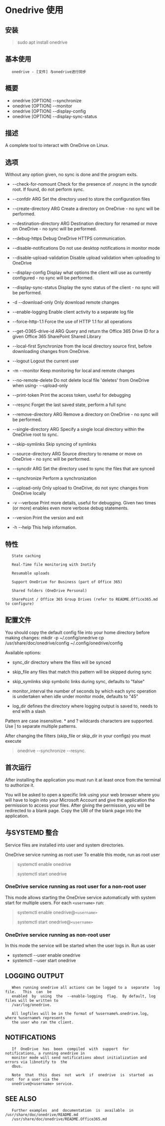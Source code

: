 # Onedrive 使用

## 安装

> sudo apt install onedrive

## 基本使用
       onedrive - [文件] 与onedrive进行同步

## 概要
- onedrive [OPTION] --synchronize
- onedrive [OPTION] --monitor
- onedrive [OPTION] --display-config
- onedrive [OPTION] --display-sync-status

## 描述
A complete tool to interact with OneDrive on Linux.

## 选项
Without any option given, no sync is done and the program exits.

-  --check-for-nomount
        Check  for  the  presence  of .nosync in the syncdir root. If found, do not perform
        sync.

-  --confdir ARG
        Set the directory used to store the configuration files

-  --create-directory ARG
        Create a directory on OneDrive - no sync will be performed.

-  --destination-directory ARG
        Destination directory for renamed or move on OneDrive - no sync will be performed.

-  --debug-https
        Debug OneDrive HTTPS communication.

-  --disable-notifications
        Do not use desktop notifications in monitor mode

-  --disable-upload-validation
        Disable upload validation when uploading to OneDrive

-  --display-config
        Display what options the client will use as currently configured - no sync will  be
        performed.

-  --display-sync-status
        Display the sync status of the client - no sync will be performed.

- -d --download-only
        Only download remote changes

-  --enable-logging
        Enable client activity to a separate log file

-  --force-http-1.1
        Force the use of HTTP 1.1 for all operations

-  --get-O365-drive-id ARG
        Query  and  return the Office 365 Drive ID for a given Office 365 SharePoint Shared
        Library

-  --local-first
        Synchronize from the local directory source first, before downloading changes  from
        OneDrive.

-  --logout
        Logout the current user

- -m --monitor
        Keep monitoring for local and remote changes

-  --no-remote-delete
        Do not delete local file 'deletes' from OneDrive when using-  --upload-only

-  --print-token
        Print the access token, useful for debugging

-  --resync
        Forget the last saved state, perform a full sync

-  --remove-directory ARG
        Remove a directory on OneDrive - no sync will be performed.

-  --single-directory ARG
        Specify a single local directory within the OneDrive root to sync.

-  --skip-symlinks
        Skip syncing of symlinks

-  --source-directory ARG
        Source directory to rename or move on OneDrive - no sync will be performed.

-  --syncdir ARG
        Set the directory used to sync the files that are synced

-  --synchronize
        Perform a synchronization

-  --upload-only
        Only upload to OneDrive, do not sync changes from OneDrive locally

- -v --verbose
        Print  more  details,  useful for debugging. Given two times (or more) enables even
        more verbose debug statements.

-  --version
        Print the version and exit

- -h --help
        This help information.

## 特性
       State caching

       Real-Time file monitoring with Inotify

       Resumable uploads

       Support OneDrive for Business (part of Office 365)

       Shared folders (OneDrive Personal)

       SharePoint / Office 365 Group Drives (refer to README.Office365.md to configure)

## 配置文件
 You should copy the default config file into your home directory before making changes:
 mkdir -p ~/.config/onedrive
 cp /usr/share/doc/onedrive/config ~/.config/onedrive/config

 Available options:

- sync_dir
        directory where the files will be synced

- skip_file
        any files that match this pattern will be skipped during sync

- skip_symlinks
        skip symbolic links during sync, defaults to "false"

- monitor_interval
        the number of seconds by which each sync operation is undertaken  when  idle  under
        monitor mode, defaults to "45"

- log_dir
        defines the directory where logging output is saved to, needs to end with a slash

 Pattern  are  case  insensitive.   *  and  ? wildcards characters are supported.  Use | to
 separate multiple patterns.

 After changing the filters (skip_file or  skip_dir  in  your  configs)  you  must  execute
 >onedrive --synchronize --resync.

## 首次运行
After  installing  the  application  you  must  run  it at least once from the terminal to
authorize it.

You will be asked to open a specific link using your web browser where you  will  have  to
login  into  your Microsoft Account and give the application the permission to access your
files. After giving the permission, you will be redirected to a blank page. Copy  the  URI
of the blank page into the application.

## 与SYSTEMD 整合
Service files are installed into user and system directories.

OneDrive service running as root user
      To enable this mode, run as root user
> systemctl enable onedrive
>
> systemctl start onedrive

### OneDrive service running as root user for a non-root user
This  mode allows starting the OneDrive service automatically with system start for multiple users. For each `<username>` run:
>systemctl enable onedrive@`<username>`
>
>systemctl start onedrive@`<username>`

### OneDrive service running as non-root user

In this mode the service will be started when the user logs in.  Run as user
- systemctl --user enable onedrive
- systemctl --user start onedrive

## LOGGING OUTPUT
       When running onedrive all actions can be logged to a  separate  log  file.   This  can  be
       enabled  by  using  the  --enable-logging  flag.  By default, log files will be written to
       /var/log/onedrive.

       All logfiles will be in the format of %username%.onedrive.log, where %username% represents
       the user who ran the client.

## NOTIFICATIONS
       If  OneDrive  has  been  compiled  with  support  for notifications, a running onedrive in
       monitor mode will send notifications about initialization and errors via libnotify to  the
       dbus.

       Note  that  this  does  not  work  if  onedrive  is  started  as  root  for a user via the
       onedrive@<username> service.

## SEE ALSO
       Further examples  and  documentation  is  available  in  /usr/share/doc/onedrive/README.md
       /usr/share/doc/onedrive/README.Office365.md